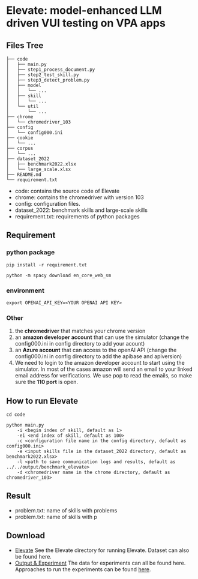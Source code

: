 # Elevate: model-enhanced LLM driven VUI testing on VPA apps

## Files Tree

```text
├── code
│   ├── main.py
│   ├── step1_process_document.py
│   ├── step2_test_skill.py
│   ├── step3_detect_problem.py
│   ├── model
│   │   └── ...
│   ├── skill
│   │   └── ...
│   └── util
│       └── ...
├── chrome
│   └── chromedriver_103
├── config
│   └── config000.ini
├── cookie
│   └── ...
├── corpus
│   └── ...
├── dataset_2022
│   ├── benchmark2022.xlsx
│   └── large_scale.xlsx
├── README.md
└── requirement.txt
```

* code: contains the source code of Elevate
* chrome: contains the chromedriver with version 103
* config: configuration files.
* dataset_2022: benchmark skills and large-scale skills
* requirement.txt: requirements of python packages

## Requirement

### python package
`pip install -r requirement.txt`

`python -m spacy download en_core_web_sm`

### environment

`export OPENAI_API_KEY=<YOUR OPENAI API KEY>`

### Other
1. the **chromedriver** that matches your chrome version
2. an **amazon developer account** that can use the simulator (change the config000.ini in config directory to add your acount)
3. an **Azure account** that can access to the openAI API (change the config000.ini in config directory to add the apibase and apiversion)
4. We need to login to the amazon developer account to start using the simulator. In most of the cases amazon will send an email to your linked email address for verifications. We use pop to read the emails, so make sure the **110 port** is open.

## How to run Elevate

```
cd code

python main.py 
    -i <begin index of skill, default as 1> 
    -ei <end index of skill, default as 100> 
    -c <configuration file name in the config directory, default as config000.ini> 
    -e <input skills file in the dataset_2022 directory, default as benchmark2022.xlsx> 
    -l <path to save communication logs and results, default as ../../output/benchmark_elevate> 
    -d <chromedriver name in the chrome directory, default as chromedriver_103>
```

## Result
* problem.txt: name of skills with problems
* problem<x>.txt: name of skills with p<x>


## Download
* [Elevate](tool/Elevate.zip) See the Elevate directory for running Elevate. Dataset can also be found here.
* [Output & Experiment](tool/experiment.zip) The data for experiments can all be found here. Approaches to run the experiments can be found [here](experiment.md).